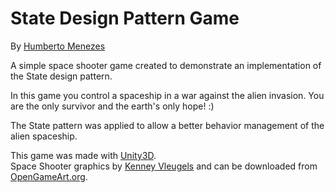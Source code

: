 <html lang="en">
	<body>
		<p>
			<h1>State Design Pattern Game</h1>
			By <a href="mailto:humberto.menezes@gmail.com">Humberto Menezes</a>
		</p>
		<p>
			A simple space shooter game created to demonstrate an implementation of the State design pattern.
		</p>
		<p>
			In this game you control a spaceship in a war against the alien invasion. You are the only survivor and the earth's only hope! :) 	
		</p>
		<p>
			The State pattern was applied to allow a better behavior management of the alien spaceship. 
		</p>
		<p>
			This game was made with <a href="http://unity3d.com">Unity3D</a>.</br>
			Space Shooter graphics by <a href="http://www.kenney.nl">Kenney Vleugels</a> and can be 
			downloaded from <a href="http://opengameart.org/content/space-shooter-art">OpenGameArt.org</a>.
		</p>
	</body>
</html>
